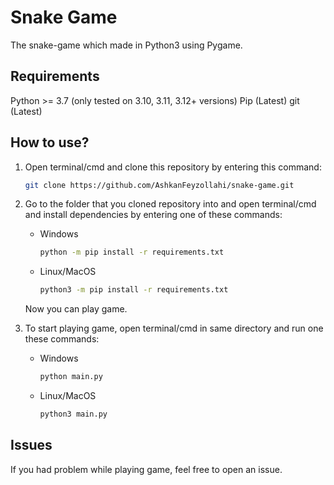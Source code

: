 # Snake Game

The snake-game which made in Python3 using Pygame.

## Requirements

Python >= 3.7 (only tested on 3.10, 3.11, 3.12+ versions)
Pip (Latest)
git (Latest)

## How to use?

1. Open terminal/cmd and clone this repository by entering this command:

    ```bash
    git clone https://github.com/AshkanFeyzollahi/snake-game.git
    ```

2. Go to the folder that you cloned repository into and open terminal/cmd
    and install dependencies by entering one of these commands:

    * Windows

        ```bash
        python -m pip install -r requirements.txt
        ```

    * Linux/MacOS

        ```bash
        python3 -m pip install -r requirements.txt
        ```

    Now you can play game.

3. To start playing game, open terminal/cmd in same directory and
    run one these commands:

    * Windows

        ```bash
        python main.py
        ```

    * Linux/MacOS

        ```bash
        python3 main.py
        ```

## Issues

If you had problem while playing game, feel free to open an issue.
